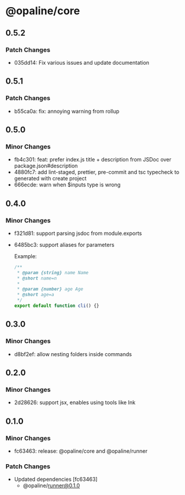 # @opaline/core

## 0.5.2

### Patch Changes

- 035dd14: Fix various issues and update documentation

## 0.5.1

### Patch Changes

- b55ca0a: fix: annoying warning from rollup

## 0.5.0

### Minor Changes

- fb4c301: feat: prefer index.js title + description from JSDoc over package.json#description
- 4880fc7: add lint-staged, prettier, pre-commit and tsc typecheck to generated with create project
- 666ecde: warn when \$inputs type is wrong

## 0.4.0

### Minor Changes

- f321d81: support parsing jsdoc from module.exports
- 6485bc3: support aliases for parameters

  Example:

  ```js
  /**
   * @param {string} name Name
   * @short name=n
   *
   * @param {number} age Age
   * @short age=a
   */
  export default function cli() {}
  ```

## 0.3.0

### Minor Changes

- d8bf2ef: allow nesting folders inside commands

## 0.2.0

### Minor Changes

- 2d28626: support jsx, enables using tools like Ink

## 0.1.0

### Minor Changes

- fc63463: release: @opaline/core and @opaline/runner

### Patch Changes

- Updated dependencies [fc63463]
  - @opaline/runner@0.1.0
